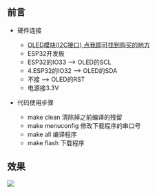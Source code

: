 ## 前言

- 硬件连接
   - [OLED模块(I2C接口),点我即可找到购买的地方](https://item.taobao.com/item.htm?spm=a1z10.1-c-s.w4004-18402045841.5.378a2c2cVxUhHD&id=569864974646)
   - ESP32开发板
   - ESP32的IO33  -->  OLED的SCL
   - 4.ESP32的IO32  -->  OLED的SDA
   - 不接  -->  OLED的RST   
   - 电源接3.3V

- 代码使用步骤
   - make clean 清除掉之前编译的残留
   - make menuconfig 修改下载程序的串口号
   - make all 编译程序
   - make flash 下载程序

## 效果
![](https://github.com/xiaolongba/picture/blob/master/OLED%E6%95%88%E6%9E%9C%E5%9B%BE.gif)
